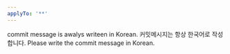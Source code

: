 ```yaml
---
applyTo: '**'
---
```

commit message is awalys writeen in Korean.
커밋메시지는 항상 한국어로 작성합니다.
Please write the commit message in Korean.